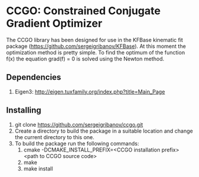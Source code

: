 # CCGO: Constrained Conjugate Gradient Optimizer

The CCGO library has been designed for use in the KFBase kinematic fit package (https://github.com/sergeigribanov/KFBase).
At this moment the optimization method is pretty simple. To find the optimum of the function f(x) the equation grad(f) = 0
is solved using the Newton method.

## Dependencies

1. Eigen3: http://eigen.tuxfamily.org/index.php?title=Main_Page

## Installing

1. git clone https://github.com/sergeigribanov/ccgo.git
2. Create a directory to build the package in a suitable location and change the current directory to this one.
3. To build the package run the following commands:
    1. cmake -DCMAKE_INSTALL_PREFIX=\<CCGO installation prefix\> \<path to CCGO source code\>
    2. make
    3. make install

